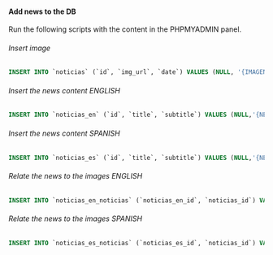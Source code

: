 #### Add news to the DB

Run the following scripts with the content in the PHPMYADMIN panel.

###### Insert image

```SQL
INSERT INTO `noticias` (`id`, `img_url`, `date`) VALUES (NULL, '{IMAGENAME.EXTENSION}', '2022-02-04');
```

###### Insert the news content ENGLISH

```SQL
INSERT INTO `noticias_en` (`id`, `title`, `subtitle`) VALUES (NULL,'{NEWS TITLE}', '{NEWS CONTENT}');
```

###### Insert the news content SPANISH

```SQL
INSERT INTO `noticias_es` (`id`, `title`, `subtitle`) VALUES (NULL,'{NEWS TITLE}', '{NEWS CONTENT}');
```

###### Relate the news to the images ENGLISH

```SQL
INSERT INTO `noticias_en_noticias` (`noticias_en_id`, `noticias_id`) VALUES ('{NEWS_ID}', '{NEWS_IMAGE_ID}');
```

###### Relate the news to the images SPANISH

```SQL
INSERT INTO `noticias_es_noticias` (`noticias_es_id`, `noticias_id`) VALUES ('{NEWS_ID}', '{NEWS_IMAGE_ID}');
```
